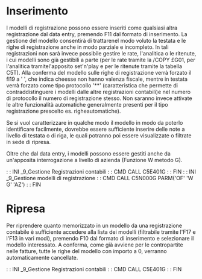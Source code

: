 # Inserimento
I modelli di registrazione possono essere inseriti come qualsiasi altra registrazione dal data entry, premendo F11 dal formato di inserimento. La gestione del modello consentirà di trattarenel modo voluto la testata e le righe di registrazione anche in modo parziale e incompleto.
In tali registrazioni non sarà invece possibile gestire le rate, l'analitica o le ritenute, i cui modelli sono già gestibili a parte (per le rate tramite la /COPY £G01, per l'analitica tramitel'apposito set'n'play e per le ritenute tramite la tabella C5T).
Alla conferma del modello sulle righe di registrazione verrà forzato il fl19 a ' ', che indica cheesse non hanno valenza fiscale, mentre in testata verrà forzato come tipo protocollo '**' (caratteristica che permette di contraddistinguere i modelli dalle altre registrazioni contabili)e nel numero di protocollo il numero di registrazione stesso. Non saranno invece attivate le
altre funzionalità automatiche generalmente presenti per il tipo registrazione prescelto es. righeautomatiche).

Se si vuol caratterizzare in qualche modo il modello in modo da poterlo identificare facilmente, dovrebbe essere sufficiente inserire delle note a livello di testata o di riga, le quali potranno poi essere visualizzate o filtrate in sede di ripresa.

Oltre che dal data entry, i modelli possono essere gestiti anche da un'apposita interrogazione a livello di azienda (Funzione W metodo G).

 :  : INI _9_Gestione Registrazioni contabili
 :  : CMD CALL C5E401G
 :  : FIN
 :  : INI _9_Gestione modelli di registrazione
 :  : CMD CALL C5N000G PARM('OF' 'W G' 'AZ')
 :  : FIN

# Ripresa
Per riprendere quanto memorizzato in un modello da una registrazione contabile è sufficiente accedere alla lista dei modelli (filtrabile tramite l'F17 e l'F13 in vari modi), premendo F10 dal formato di inserimento e selezionare il modello interessato.
A conferma, come già avviene per le contropartite nelle fatture, tutte le righe del modello con importo a 0, verranno automaticamente cancellate.

 :  : INI _9_Gestione Registrazioni contabili
 :  : CMD CALL C5E401G
 :  : FIN
